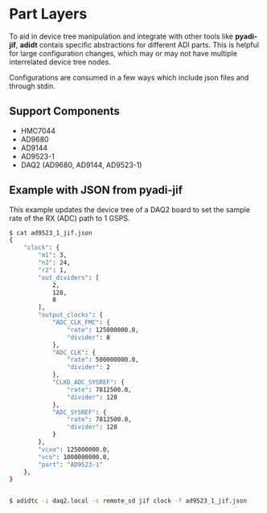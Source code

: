 # Part Layers

To aid in device tree manipulation and integrate with other tools like **pyadi-jif**, **adidt** contais specific abstractions for different ADI parts. This is helpful for large configuration changes, which may or may not have multiple interrelated device tree nodes.

Configurations are consumed in a few ways which include json files and through stdin.

## Support Components

- HMC7044
- AD9680
- AD9144
- AD9523-1
- DAQ2 (AD9680, AD9144, AD9523-1)

## Example with JSON from pyadi-jif

This example updates the device tree of a DAQ2 board to set the sample rate of the RX (ADC) path to 1 GSPS.

```bash
$ cat ad9523_1_jif.json
{
    "clock": {
        "m1": 3,
        "n2": 24,
        "r2": 1,
        "out_dividers": [
            2,
            128,
            8
        ],
        "output_clocks": {
            "ADC_CLK_FMC": {
                "rate": 125000000.0,
                "divider": 8
            },
            "ADC_CLK": {
                "rate": 500000000.0,
                "divider": 2
            },
            "CLKD_ADC_SYSREF": {
                "rate": 7812500.0,
                "divider": 128
            },
            "ADC_SYSREF": {
                "rate": 7812500.0,
                "divider": 128
            }
        },
        "vcxo": 125000000.0,
        "vco": 1000000000.0,
        "part": "AD9523-1"
    },
}


$ adidtc -i daq2.local -c remote_sd jif clock -f ad9523_1_jif.json
```
